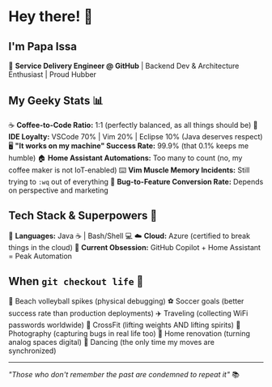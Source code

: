 # Hey there! 👋

## I'm Papa Issa

🚀 **Service Delivery Engineer @ GitHub** | Backend Dev & Architecture Enthusiast | Proud Hubber

## My Geeky Stats 📊

☕ **Coffee-to-Code Ratio:** 1:1 (perfectly balanced, as all things should be)
🔧 **IDE Loyalty:** VSCode 70% | Vim 20% | Eclipse 10% (Java deserves respect)
🖥️ **"It works on my machine" Success Rate:** 99.9% (that 0.1% keeps me humble)
🏠 **Home Assistant Automations:** Too many to count (no, my coffee maker is not IoT-enabled)
⌨️ **Vim Muscle Memory Incidents:** Still trying to `:wq` out of everything
🐛 **Bug-to-Feature Conversion Rate:** Depends on perspective and marketing

## Tech Stack & Superpowers 💫

🔧 **Languages:** Java ☕ | Bash/Shell 💻
☁️ **Cloud:** Azure (certified to break things in the cloud)
🤖 **Current Obsession:** GitHub Copilot + Home Assistant = Peak Automation

## When `git checkout life` 🎯

🏐 Beach volleyball spikes (physical debugging)
⚽ Soccer goals (better success rate than production deployments)
✈️ Traveling (collecting WiFi passwords worldwide)
💪 CrossFit (lifting weights AND lifting spirits)
📸 Photography (capturing bugs in real life too)
🔨 Home renovation (turning analog spaces digital)
🎵 Dancing (the only time my moves are synchronized)

---
*"Those who don't remember the past are condemned to repeat it"* 📚
